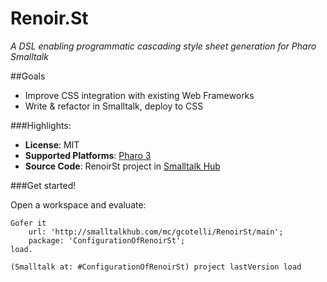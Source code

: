 Renoir.St
=========

*A DSL enabling programmatic cascading style sheet generation for Pharo Smalltalk*

##Goals
- Improve CSS integration with existing Web Frameworks
- Write & refactor in Smalltalk, deploy to CSS

###Highlights:
- **License**: MIT
- **Supported Platforms**: [Pharo 3](http://www.pharo-project.org/)
- **Source Code**: RenoirSt project in [Smalltalk Hub](http://www.smalltalkhub.com)

###Get started!

Open a workspace and evaluate:

```smalltalk
Gofer it    
    url: 'http://smalltalkhub.com/mc/gcotelli/RenoirSt/main';
    package: 'ConfigurationOfRenoirSt';
load.

(Smalltalk at: #ConfigurationOfRenoirSt) project lastVersion load
```
